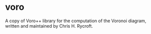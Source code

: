 voro
====

A copy of Voro++ library for the computation of the Voronoi diagram, written and maintained by Chris H. Rycroft.